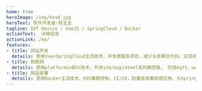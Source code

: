 ```yaml
---
home: true
heroImage: /img/head.jpg
heroText: 软件开发者-顾玉龙
tagline: IOT Device / VueJS / SpringCloud / Docker
actionText:  详细信息
actionLink: /me/
features:
- title: 网站开发
  details: 使用Vue+SpringCloud主流技术，开发微服务项目，减少业务耦合代码，实现高可用，高性能，高并发
- title: 物联网
  details: 使用platformio新兴技术，开发stm/esp/atmel系列微控器， 完成mqtt、websocket、webusb、ble小程序等项目
- title: 网站部署
  details: 使用Docker主流技术，K8S集群控制、CI/CD，轻量级部署网络应用，与SpringCloud生态融为一体。
---
```

<div class="footer">
    <copyright></copyright>
</div>


